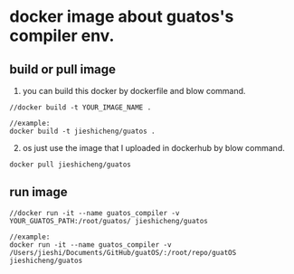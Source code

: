 # docker image about guatos's compiler env.

## build or pull image

1. you can build this docker by dockerfile and blow command.

```
//docker build -t YOUR_IMAGE_NAME .

//example:
docker build -t jieshicheng/guatos .
```

2. os just use the image that I uploaded in dockerhub by blow command.

```
docker pull jieshicheng/guatos
```

## run image

```
//docker run -it --name guatos_compiler -v YOUR_GUATOS_PATH:/root/guatos/ jieshicheng/guatos

//example:
docker run -it --name guatos_compiler -v /Users/jieshi/Documents/GitHub/guatOS/:/root/repo/guatOS jieshicheng/guatos
```
